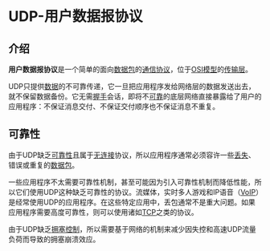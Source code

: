 # UDP-用户数据报协议

## 介绍

**用户数据报协议**是一个简单的面向[数据包](https://zh.wikipedia.org/wiki/資料包)的[通信协议](https://zh.wikipedia.org/wiki/通信协议)，位于[OSI模型](https://zh.wikipedia.org/wiki/OSI模型)的[传输层](https://zh.wikipedia.org/wiki/传输层)。

UDP只提供[数据](https://zh.wikipedia.org/wiki/資料)的不可靠传递，它一旦把应用程序发给网络层的数据发送出去，就不保留数据备份。它无需[握手](https://zh.wikipedia.org/wiki/握手_(技术))会话，即将不[可靠](https://zh.wikipedia.org/wiki/可靠性_(计算机网络))的底层网络直接暴露给了用户的应用程序：不保证消息交付、不保证交付顺序也不保证消息不重复。

## 可靠性

由于UDP缺乏[可靠性](https://zh.wikipedia.org/wiki/可靠性_(计算机网络))且属于[无连接](https://zh.wikipedia.org/wiki/無連接式通訊)协议，所以应用程序通常必须容许一些[丢失](https://zh.wikipedia.org/wiki/丢包)、错误或重复的[数据包](https://zh.wikipedia.org/wiki/数据包)。

一些应用程序不太需要可靠性机制，甚至可能因为引入可靠性机制而降低性能，所以它们使用UDP这种缺乏可靠性的协议。流媒体，实时多人游戏和IP语音（[VoIP](https://zh.wikipedia.org/wiki/VoIP)）是经常使用UDP的应用程序。在这些特定应用中，丢包通常不是重大问题。如果应用程序需要高度可靠性，则可以使用诸如[TCP](https://zh.wikipedia.org/wiki/传输控制协议)之类的协议。

由于UDP缺乏[拥塞控制](https://zh.wikipedia.org/wiki/拥塞控制)，所以需要基于网络的机制来减少因失控和高速UDP流量负荷而导致的拥塞崩溃效应。